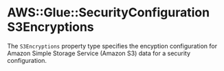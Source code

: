 # AWS::Glue::SecurityConfiguration S3Encryptions<a name="aws-properties-glue-securityconfiguration-s3encryptions"></a>

The `S3Encryptions` property type specifies the encyption configuration for Amazon Simple Storage Service \(Amazon S3\) data for a security configuration\.
